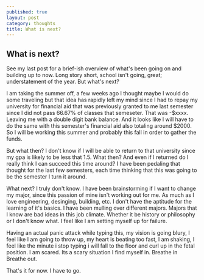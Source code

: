 ```yaml
---
published: true
layout: post
category: thoughts
title: What is next?
---
```

## What is next? 

See my last post for a brief-ish overview of what's been going on and building up to now. Long story short, school isn't going, great; understatement of the year. But what's next? 

I am taking the summer off, a few weeks ago I thought maybe I would do some traveling but that idea has rapidly left my mind since I had to repay my university for financial aid that was previously granted to me last semester since I did not pass 66.67% of classes that semeseter. That was -$xxxx. Leaving me with a double digit bank balance. And it looks like I will have to do the same with this semester's financial aid also totaling around $2000. So I will be working this summer and probably this fall in order to gather the funds. 

But what then? I don't know if I will be able to return to that university since my gpa is likely to be less that 1.5. What then? And even if I returned do I really think I can succeed this time around? I have been pedaling that thought for the last few semesters, each time thinking that this was going to be the semester I turn it around. 

What next? I truly don't know. I have been brainstorming if I want to change my major, since this passion of mine isn't working out for me. As much as I love engineering, desinging, building, etc. I don't have the aptitude for the learning of it's basics. I have been mulling over different majors. Majors that I know are bad ideas in this job climate. Whether it be history or philosophy or I don't know what. I feel like I am setting myself up for failure. 

Having an actual panic attack while typing this, my vision is going blury, I feel like I am going to throw up, my heart is beating too fast, I am shaking, I feel like the minute i stop typing i will fall to the floor and curl up in the fetal position. I am scared. Its a scary situation I find myself in. Breathe in Breathe out. 

That's it for now. I have to go.

